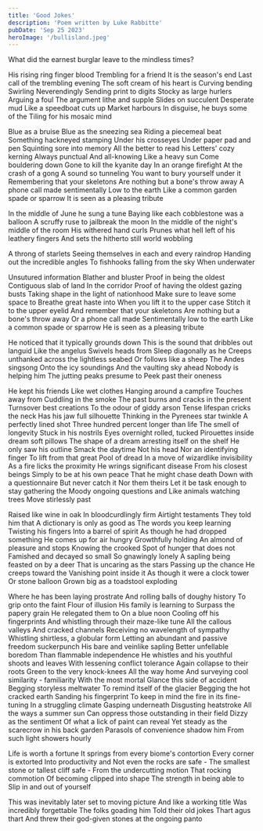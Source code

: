 ```yaml
---
title: 'Good Jokes'
description: 'Poem written by Luke Rabbitte'
pubDate: 'Sep 25 2023'
heroImage: '/bullisland.jpeg'
---
```


What did the earnest burglar leave to the mindless times?

His rising ring finger blood
Trembling for a friend
It is the season's end
Last call of the trembling evening
The soft cream of his heart is
Curving bending
Swirling
Neverendingly
Sending print to digits
Stocky as large hurlers
Arguing a foul
The argument lithe and supple
Slides on succulent
Desperate mud
Like a speedboat cuts up
Market harbours
In disguise, he buys some of the
Tiling for his mosaic mind

Blue as a bruise
Blue as the sneezing sea
Riding a piecemeal beat
Something hackneyed stamping
Under his crosseyes
Under paper pad and pen
Squinting sore into memory
All the better to read his
Letters' cozy kerning
Always punctual
And all-knowing
Like a heavy sun
Come bouldering down
Gone to kill the kyanite day
In an orange firefight
At the crash of a gong
A sound so tunneling
You want to bury yourself under it
Remembering that your skeletons
Are nothing but a bone's throw away
A phone call made sentimentally
Low to the earth
Like a common garden spade or sparrow
It is seen as a pleasing tribute

In the middle of June he sung a tune
Baying like each cobblestone was a balloon
A scruffy ruse to jailbreak the moon
In the middle of the night's middle of the room
His withered hand curls
Prunes what hell left of his leathery fingers
And sets the hitherto still world wobbling

A throng of starlets
Seeing themselves in each and every raindrop
Handing out the incredible angles
To fishhooks falling from the sky
When underwater

Unsutured information
Blather and bluster
Proof in being the oldest
Contiguous slab of land
In the corridor
Proof of having the oldest gazing busts
Taking shape in the light of nationhood
Make sure to leave some space to
Breathe great haste into
When you lift it to the upper case
Stitch it to the upper eyelid
And remember that your skeletons
Are nothing but a bone's throw away
Or a phone call made
Sentimentally low to the earth
Like a common spade or sparrow
He is seen as a pleasing tribute

He noticed that it typically grounds down
This is the sound that dribbles out languid
Like the angelus
Swivels heads from
Sleep diagonally as he
Creeps unthanked across the lightless seabed
Or follows like a sheep
The Andes singsong
Onto the icy soundings
And the vaulting sky ahead
Nobody is helping him
The jutting peaks presume to
Peek past their oneness

He kept his friends
Like wet clothes
Hanging around a campfire
Touches away from
Cuddling in the smoke
The past burns and cracks in the present
Turnsover best creations
To the odour of giddy arson
Tense lifespan cricks the neck
Has his jaw full silhouette
Thinking in the Pyrenees star twinkle
A perfectly lined shot
Three hundred percent longer than life
The smell of longevity
Stuck in his nostrils
Eyes overnight rolled, tucked
Pirouettes inside dream soft pillows
The shape of a dream arresting itself on the shelf
He only saw his outline
Smack the daytime
Not his head
Nor an identifying finger
To lift from that great
Pool of dread
In a move of wizardlike invisibility
As a fire licks the proximity
He wrings significant disease
From his closest beings
Simply to be at his own peace
That he might chase death
Down with a questionnaire
But never catch it
Nor them theirs
Let it be task enough to stay gathering the
Moody ongoing questions and
Like animals watching trees
Move stirlessly past

Raised like wine in oak
In bloodcurdlingly firm
Airtight testaments
They told him that
A dictionary is only as good as
The words you keep learning
Twisting his fingers
Into a barrel of spirit
As though he had dropped something
He comes up for air hungry
Growthfully holding
An almond of pleasure and stops
Knowing the crooked
Spot of hunger that does not
Famished and decayed so small
So gnawingly lonely
A sapling being feasted on by a deer
That is uncaring as the stars
Passing up the chance
He creeps toward the
Vanishing point inside it
As though it were a clock tower
Or stone balloon
Grown big as a toadstool exploding

Where he has been laying prostrate
And rolling balls of doughy history
To grip onto the faint
Flour of illusion
His family is learning to
Surpass the papery grain
He relegated them to
On a blue noon
Cooling off his fingerprints
And whistling through their maze-like tune
All the callous valleys
And cracked channels
Receiving no wavelength of sympathy
Whistling shirtless, a globular form
Letting an abundant and passive freedom suckerpunch
His bare and veinlike sapling
Better unfellable boredom
Than flammable independence
He whistles and his youthful shoots and leaves
With lessening conflict tolerance
Again collapse to their roots
Green to the very knock-knees
All the way home
And surveying cool similarity - familiarity
With the most mortal
Glance this side of accident
Begging storyless meltwater
To remind itself of the glacier
Begging the hot cracked earth
Sanding his fingerprint
To keep in mind the fire in its fine-tuning
In a struggling climate
Gasping underneath
Disgusting heatstroke
All the ways a summer sun
Can oppress those outstanding in their field
Dizzy as the sentiment
Of what a lick of paint can reveal
Yet steady as the scarecrow in his back garden
Parasols of convenience shadow him
From such light showers hourly

Life is worth a fortune
It springs from every biome's contortion
Every corner is extorted
Into productivity and
Not even the rocks are safe -
The smallest stone or tallest cliff safe -
From the undercutting motion
That rocking commotion
Of becoming clipped into shape
The strength in being able to
Slip in and out of yourself

This was inevitably later set to moving picture
And like a working title
Was incredibly forgettable
The folks goading him
Told their old jokes
Thart agus thart
And threw their god-given stones at the ongoing panto
